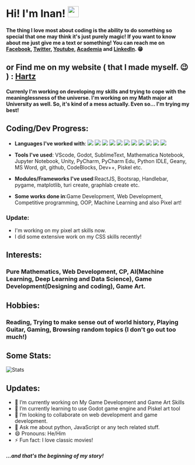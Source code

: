 # Hi! I'm Inan!  <img src="https://raw.githubusercontent.com/MartinHeinz/MartinHeinz/master/wave.gif" width="30px">

#### The thing I love most about coding is the ability to do something so special that one may think it's just purely magic! If you want to know about me just give me a text or something! You can reach me on [Facebook](https://web.facebook.com/ahnafsadikinan21), [Twitter](https://twitter.com/ahnaf_inan), [Youtube](https://www.youtube.com/channel/UC6PSxCm8fuRo9DxA4pobxMA?view_as=subscriber), [Academia](https://univdhaka.academia.edu/AhnafSadikInan) and [LinkedIn](https://www.linkedin.com/in/ahnaf-sadik-inan-a077a01b1?originalSubdomain=bd). 😁 

## or Find me on my website ( that I made myself. 😉 ) : [Hartz](https://hartz.live)

#### Currenly I'm working on developing my skills and trying to cope with the meaninglessness of the universe. I'm working on my Math major at University as well. So, it's kind of a mess actually. Even so... I'm trying my best! 

## Coding/Dev Progress:
 - **Languages I've worked with**: ![](https://img.shields.io/badge/Code-Python-informational?style=flat&logo=python&logoColor=white&color=2bbc8a)
 ![](https://img.shields.io/badge/Code-C++-informational?style=flat&logo=C++&logoColor=white&color=2bbc8a)
 ![](https://img.shields.io/badge/Code-JavaScript-informational?style=flat&logo=javascript&logoColor=white&color=2bbc8a)
 ![](https://img.shields.io/badge/Code-GDScript-informational?style=flat&logo=gdscript&logoColor=white&color=2bbc8a)
 ![](https://img.shields.io/badge/Code-ES6-informational?style=flat&logo=ES6&logoColor=white&color=2bbc8a)
 ![](https://img.shields.io/badge/Code-C-informational?style=flat&logo=c&logoColor=white&color=2bbc8a)
 ![](https://img.shields.io/badge/Code-CSharp-informational?style=flat&logo=c#\#&logoColor=white&color=2bbc8a)
 ![](https://img.shields.io/badge/Code-Fortran-informational?style=flat&logo=fortran&logoColor=white&color=2bbc8a)
 ![](https://img.shields.io/badge/Code-Mathematica-informational?style=flat&logo=mathematica&logoColor=white&color=2bbc8a)
 ![](https://img.shields.io/badge/Code-HTML-informational?style=flat&logo=html&logoColor=white&color=2bbc8a)
 ![](https://img.shields.io/badge/Code-CSS-informational?style=flat&logo=css&logoColor=white&color=2bbc8a)

 - **Tools I've used**: VScode, Godot, SublimeText, Mathematica Notebook, Jupyter Notebook, Unity, PyCharm, PyCharm Edu, Python IDLE, Geany, MS Word, git, github, CodeBlocks, Dev++, Piskel etc.
 - **Modules/Frameworks I've used**:ReactJS, Bootsrap, Handlebar, pygame, matplotlib, turi create, graphlab create etc.
 - **Some works done in**:Game Development, Web Development, Competitive programming, OOP, Machine Learning and also Pixel art!
 
### Update: 
 - I'm working on my pixel art skills now.
 - I did some extensive work on my CSS skills recently!

## Interests: 
### Pure Mathematics, Web Development, CP, AI(Machine Learning, Deep Learning and Data Science), Game Development(Designing and coding), Game Art.

## Hobbies: 
### Reading, Trying to make sense out of world history, Playing Guitar, Gaming, Browsing random topics (I don't go out too much!)

## Some Stats: 
![Stats](https://github-readme-stats.vercel.app/api?username=Hartz-I&&show_icons=true&title_color=000000&icon_color=000000&text_color=000000&bg_color=FFFFFF)

## Updates:
- 🔭 I’m currently working on My Game Development and Game Art Skills
- 🌱 I’m currently learning to use Godot game engine and Piskel art tool
- 👯 I’m looking to collaborate on web development and game development.
- 💬 Ask me about python, JavaScript or any tech related stuff.
- 😄 Pronouns: He/Him
- ⚡ Fun fact: I love classic movies!

##### ...and that's the beginning of my story!

